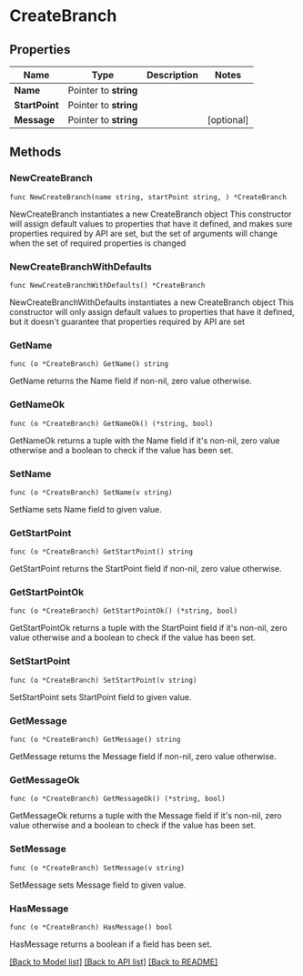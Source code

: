 # CreateBranch

## Properties

Name | Type | Description | Notes
------------ | ------------- | ------------- | -------------
**Name** | Pointer to **string** |  | 
**StartPoint** | Pointer to **string** |  | 
**Message** | Pointer to **string** |  | [optional] 

## Methods

### NewCreateBranch

`func NewCreateBranch(name string, startPoint string, ) *CreateBranch`

NewCreateBranch instantiates a new CreateBranch object
This constructor will assign default values to properties that have it defined,
and makes sure properties required by API are set, but the set of arguments
will change when the set of required properties is changed

### NewCreateBranchWithDefaults

`func NewCreateBranchWithDefaults() *CreateBranch`

NewCreateBranchWithDefaults instantiates a new CreateBranch object
This constructor will only assign default values to properties that have it defined,
but it doesn't guarantee that properties required by API are set

### GetName

`func (o *CreateBranch) GetName() string`

GetName returns the Name field if non-nil, zero value otherwise.

### GetNameOk

`func (o *CreateBranch) GetNameOk() (*string, bool)`

GetNameOk returns a tuple with the Name field if it's non-nil, zero value otherwise
and a boolean to check if the value has been set.

### SetName

`func (o *CreateBranch) SetName(v string)`

SetName sets Name field to given value.


### GetStartPoint

`func (o *CreateBranch) GetStartPoint() string`

GetStartPoint returns the StartPoint field if non-nil, zero value otherwise.

### GetStartPointOk

`func (o *CreateBranch) GetStartPointOk() (*string, bool)`

GetStartPointOk returns a tuple with the StartPoint field if it's non-nil, zero value otherwise
and a boolean to check if the value has been set.

### SetStartPoint

`func (o *CreateBranch) SetStartPoint(v string)`

SetStartPoint sets StartPoint field to given value.


### GetMessage

`func (o *CreateBranch) GetMessage() string`

GetMessage returns the Message field if non-nil, zero value otherwise.

### GetMessageOk

`func (o *CreateBranch) GetMessageOk() (*string, bool)`

GetMessageOk returns a tuple with the Message field if it's non-nil, zero value otherwise
and a boolean to check if the value has been set.

### SetMessage

`func (o *CreateBranch) SetMessage(v string)`

SetMessage sets Message field to given value.

### HasMessage

`func (o *CreateBranch) HasMessage() bool`

HasMessage returns a boolean if a field has been set.


[[Back to Model list]](../README.md#documentation-for-models) [[Back to API list]](../README.md#documentation-for-api-endpoints) [[Back to README]](../README.md)


